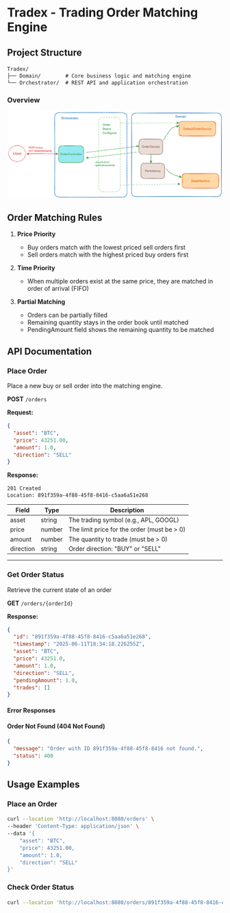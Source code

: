 # Tradex - Trading Order Matching Engine

## Project Structure

```
Tradex/
├── Domain/        # Core business logic and matching engine
└── Orchestrator/  # REST API and application orchestration
```

### Overview

![img.png](img.png)

## Order Matching Rules

1. **Price Priority**
    - Buy orders match with the lowest priced sell orders first
    - Sell orders match with the highest priced buy orders first

2. **Time Priority**
    - When multiple orders exist at the same price, they are matched in order of arrival (FIFO)

3. **Partial Matching**
    - Orders can be partially filled
    - Remaining quantity stays in the order book until matched
    - PendingAmount field shows the remaining quantity to be matched

## API Documentation

### Place Order

Place a new buy or sell order into the matching engine.

**POST** `/orders`

**Request:**

```json
{
  "asset": "BTC",
  "price": 43251.00,
  "amount": 1.0,
  "direction": "SELL"
}
```

**Response:**

```text
201 Created
Location: 891f359a-4f88-45f8-8416-c5aa6a51e268
```

| Field     | Type   | Description                                 |
|-----------|--------|---------------------------------------------|
| asset     | string | The trading symbol (e.g., APL, GOOGL)       |
| price     | number | The limit price for the order (must be > 0) |
| amount    | number | The quantity to trade (must be > 0)         |
| direction | string | Order direction: "BUY" or "SELL"            |

---

### Get Order Status

Retrieve the current state of an order

**GET** `/orders/{orderId}`

**Response:**

```json
{
  "id": "891f359a-4f88-45f8-8416-c5aa6a51e268",
  "timestamp": "2025-06-11T18:34:18.226255Z",
  "asset": "BTC",
  "price": 43251.0,
  "amount": 1.0,
  "direction": "SELL",
  "pendingAmount": 1.0,
  "trades": []
}
```

#### Error Responses

#### Order Not Found (404 Not Found)

```json
{
  "message": "Order with ID 891f359a-4f88-45f8-8416 not found.",
  "status": 400
}
```

## Usage Examples

### Place an Order

```bash
curl --location 'http://localhost:8080/orders' \
--header 'Content-Type: application/json' \
--data '{
    "asset": "BTC",
    "price": 43251.00,
    "amount": 1.0,
    "direction": "SELL"
}'
```

### Check Order Status

```bash
curl --location 'http://localhost:8080/orders/891f359a-4f88-45f8-8416-c5aa6a51e26811'
```
